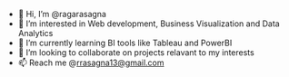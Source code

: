 - 👋 Hi, I’m @ragarasagna
- 👀 I’m interested in Web development, Business Visualization and Data Analytics
- 🌱 I’m currently learning BI tools like Tableau and PowerBI
- 💞️ I’m looking to collaborate on projects relavant to my interests
- 📫 Reach me @rrasagna13@gmail.com


